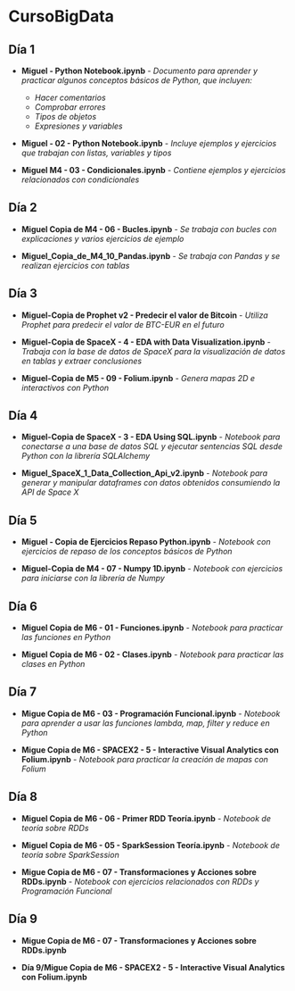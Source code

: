 # CursoBigData

## Día 1

- **Miguel - Python Notebook.ipynb** - _Documento para aprender y practicar algunos conceptos básicos de Python, que incluyen:_
  - _Hacer comentarios_
  - _Comprobar errores_
  - _Tipos de objetos_
  - _Expresiones y variables_

- **Miguel - 02 - Python Notebook.ipynb** - _Incluye ejemplos y ejercicios que trabajan con listas, variables y tipos_

- **Miguel M4 - 03 - Condicionales.ipynb** - _Contiene ejemplos y ejercicios relacionados con condicionales_

## Día 2

- **Miguel Copia de M4 - 06 - Bucles.ipynb** - _Se trabaja con bucles con explicaciones y varios ejercicios de ejemplo_

- **Miguel_Copia_de_M4_10_Pandas.ipynb** - _Se trabaja con Pandas y se realizan ejercicios con tablas_

## Día 3

- **Miguel-Copia de Prophet v2 - Predecir el valor de Bitcoin** - _Utiliza Prophet para predecir el valor de BTC-EUR en el futuro_

- **Miguel-Copia de SpaceX - 4 - EDA with Data Visualization.ipynb** - _Trabaja con la base de datos de SpaceX para la visualización de datos en tablas y extraer conclusiones_

- **Miguel-Copia de M5 - 09 - Folium.ipynb** - _Genera mapas 2D e interactivos con Python_

## Día 4

- **Miguel-Copia de SpaceX - 3 - EDA Using SQL.ipynb** - _Notebook para conectarse a una base de datos SQL y ejecutar sentencias SQL desde Python con la librería SQLAlchemy_

- **Miguel_SpaceX_1_Data_Collection_Api_v2.ipynb** - _Notebook para generar y manipular dataframes con datos obtenidos consumiendo la API de Space X_

## Día 5

- **Miguel - Copia de Ejercicios Repaso Python.ipynb** - _Notebook con ejercicios de repaso de los conceptos básicos de Python_

- **Miguel-Copia de M4 - 07 - Numpy 1D.ipynb** - _Notebook con ejercicios para iniciarse con la librería de Numpy_

## Día 6

- **Miguel Copia de M6 - 01 - Funciones.ipynb** - _Notebook para practicar las funciones en Python_

- **Miguel Copia de M6 - 02 - Clases.ipynb** - _Notebook para practicar las clases en Python_

## Día 7

- **Migue Copia de M6 - 03 - Programación Funcional.ipynb** - _Notebook para aprender a usar las funciones lambda, map, filter y reduce en Python_

- **Migue Copia de M6 - SPACEX2 - 5 - Interactive Visual Analytics con Folium.ipynb** - _Notebook para practicar la creación de mapas con Folium_

## Día 8

- **Miguel Copia de M6 - 06 - Primer RDD Teoría.ipynb** - _Notebook de teoría sobre RDDs_

- **Miguel Copia de M6 - 05 - SparkSession Teoría.ipynb** - _Notebook de teoría sobre SparkSession_

- **Migue Copia de M6 - 07 - Transformaciones y Acciones sobre RDDs.ipynb** - _Notebook con ejercicios relacionados con RDDs y Programación Funcional_

## Día 9

- **Migue Copia de M6 - 07 - Transformaciones y Acciones sobre RDDs.ipynb**

- **Día 9/Migue Copia de M6 - SPACEX2 - 5 - Interactive Visual Analytics con Folium.ipynb**
